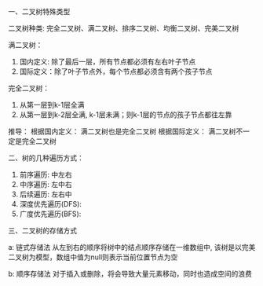 一、二叉树特殊类型

二叉树种类: 完全二叉树、满二叉树、排序二叉树、均衡二叉树、完美二叉树 

满二叉树：
1) 国内定义: 除了最后一层，所有节点都必须有左右叶子节点
2) 国际定义：除了叶子节点外，每个节点都必须含有两个孩子节点

完全二叉树：
1) 从第一层到k-1层全满
2) 从第一层到k-2层全满, k-1层未满；则k-1层的节点的孩子节点都往左靠

推导：
根据国内定义： 满二叉树也是完全二叉树
根据国际定义： 满二叉树不一定是完全二叉树

二、树的几种遍历方式：

1) 前序遍历: 中左右
2) 中序遍历: 左中右
3) 后续遍历: 左右中
4) 深度优先遍历(DFS):
5) 广度优先遍历(BFS): 


三、二叉树的存储方式

a: 链式存储法
从左到右的顺序将树中的结点顺序存储在一维数组中, 该树是以完美二叉树为模型，数组中值为null则表示当前位置节点为空

b: 顺序存储法
对于插入或删除，将会导致大量元素移动，同时也造成空间的浪费


